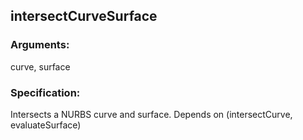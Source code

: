 ## intersectCurveSurface
### Arguments: 
curve, surface
### Specification: 
Intersects a NURBS curve and surface. Depends on (intersectCurve, evaluateSurface)
